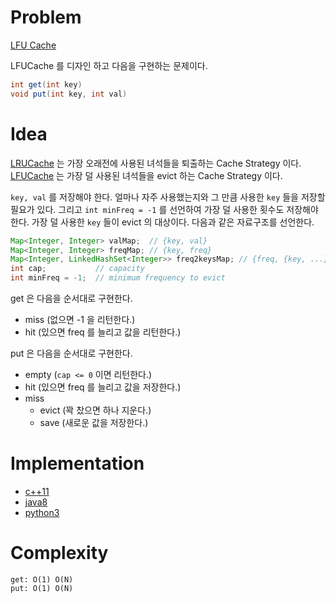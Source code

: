 # Problem

[LFU Cache](https://leetcode.com/problems/lfu-cache/)

LFUCache 를 디자인 하고 다음을 구현하는 문제이다.

```java
int get(int key)
void put(int key, int val)
```

# Idea

[LRUCache](/leetcode/LRUCache/README.md) 는 가장 오래전에 사용된
녀석들을 퇴출하는 Cache Strategy
이다. [LFUCache](/leetcode2/LFUCache/README.md) 는 가장 덜 사용된
녀석들을 evict 하는 Cache Strategy 이다.

`key, val` 를 저장해야 한다. 얼마나 자주 사용했는지와 그 만큼 사용한
`key` 들을 저장할 필요가 있다. 그리고 `int minFreq = -1` 를 선언하여
가장 덜 사용한 횟수도 저장해야 한다. 가장 덜 사용한 `key` 들이 evict
의 대상이다. 다음과 같은 자료구조를 선언한다.

```java
Map<Integer, Integer> valMap;  // {key, val}
Map<Integer, Integer> freqMap; // {key, freq}
Map<Integer, LinkedHashSet<Integer>> freq2keysMap; // {freq, {key, ...}}
int cap;           // capacity
int minFreq = -1;  // minimum frequency to evict
```

get 은 다음을 순서대로 구현한다.

* miss (없으면 -1 을 리턴한다.)
* hit (있으면 freq 를 늘리고 값을 리턴한다.)

put 은 다음을 순서대로 구현한다.

* empty (`cap <= 0` 이면 리턴한다.)
* hit (있으면 freq 를 늘리고 값을 저장한다.)
* miss
  * evict (꽉 찼으면 하나 지운다.)
  * save (새로운 값을 저장한다.)

# Implementation

* [c++11](a.cpp)
* [java8](MainApp.java)
* [python3](a.py)

# Complexity

```
get: O(1) O(N)
put: O(1) O(N)
```

